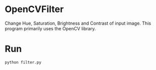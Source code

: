 # OpenCVFilter

Change Hue, Saturation, Brightness and Contrast of input image. This program primarily uses the OpenCV library.

# Run

`python filter.py`

